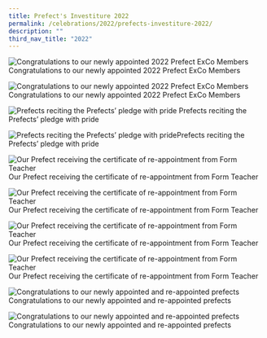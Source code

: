 ```yaml
---
title: Prefect's Investiture 2022
permalink: /celebrations/2022/prefects-investiture-2022/
description: ""
third_nav_title: "2022"
---
```

![Congratulations to our newly appointed 2022 Prefect ExCo Members](/images/Celebrations/2022/Prefect's%20Investiture/pi2022-1.jpg)
Congratulations to our newly appointed 2022 Prefect ExCo Members

![Congratulations to our newly appointed 2022 Prefect ExCo Members](/images/Celebrations/2022/Prefect's%20Investiture/pi2022-2.jpg)Congratulations to our newly appointed 2022 Prefect ExCo Members

![Prefects reciting the Prefects’ pledge with pride](/images/Celebrations/2022/Prefect's%20Investiture/pi2022-3.jpg)
Prefects reciting the Prefects’ pledge with pride

![Prefects reciting the Prefects’ pledge with pride](/images/Celebrations/2022/Prefect's%20Investiture/pi2022-4.jpg)Prefects reciting the Prefects’ pledge with pride

![Our Prefect receiving the certificate of re-appointment from Form Teacher](/images/Celebrations/2022/Prefect's%20Investiture/pi2022-5.jpg)Our Prefect receiving the certificate of re-appointment from Form Teacher

![Our Prefect receiving the certificate of re-appointment from Form Teacher](/images/Celebrations/2022/Prefect's%20Investiture/pi2022-6.jpg)Our Prefect receiving the certificate of re-appointment from Form Teacher

![Our Prefect receiving the certificate of re-appointment from Form Teacher](/images/Celebrations/2022/Prefect's%20Investiture/pi2022-7.jpg)Our Prefect receiving the certificate of re-appointment from Form Teacher

![Our Prefect receiving the certificate of re-appointment from Form Teacher](/images/Celebrations/2022/Prefect's%20Investiture/pi2022-8.jpg)Our Prefect receiving the certificate of re-appointment from Form Teacher

![Congratulations to our newly appointed and re-appointed prefects](/images/Celebrations/2022/Prefect's%20Investiture/pi2022-9.jpg)
Congratulations to our newly appointed and re-appointed prefects

![Congratulations to our newly appointed and re-appointed prefects](/images/Celebrations/2022/Prefect's%20Investiture/pi2022-10.jpg)
Congratulations to our newly appointed and re-appointed prefects